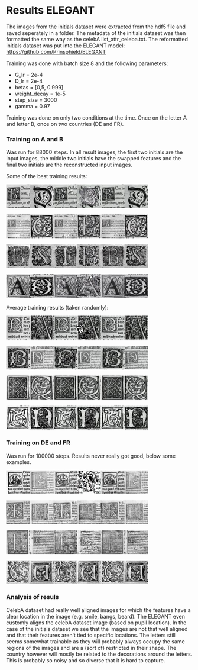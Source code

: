 # Results ELEGANT
The images from the initials dataset were extracted from the hdf5 file and saved seperately in a folder. The metadata of the initials dataset was then formatted the same way as the celebA list_attr_celeba.txt. The reformatted initials dataset was put into the ELEGANT model: https://github.com/Prinsphield/ELEGANT

Training was done with batch size 8 and the following parameters:
* G_lr = 2e-4
* D_lr = 2e-4
* betas = [0,5, 0.999]
* weight_decay = 1e-5
* step_size = 3000
* gamma = 0.97

Training was done on only two conditions at the time. Once on the letter A and letter B, once on two countries (DE and FR). 

### Training on A and B
Was run for 88000 steps. In all result images, the first two initials are the input images, the middle two initials have the swapped features and the final two initials are the reconstructed input images. 

Some of the best training results:

![AB1-b](https://github.com/C0rine/InitialsGAN/blob/master/ELEGANT/images/AB-1b.jpg "AB-1b")

![AB2-b](https://github.com/C0rine/InitialsGAN/blob/master/ELEGANT/images/AB-2b.jpg "AB-2b")

![AB3-b](https://github.com/C0rine/InitialsGAN/blob/master/ELEGANT/images/AB-3b.jpg "AB-3b")

![AB4-b](https://github.com/C0rine/InitialsGAN/blob/master/ELEGANT/images/AB-4b.jpg "AB-4b")

Average training results (taken randomly):

![AB1](https://github.com/C0rine/InitialsGAN/blob/master/ELEGANT/images/AB-1.jpg "AB-1")

![AB2](https://github.com/C0rine/InitialsGAN/blob/master/ELEGANT/images/AB-2.jpg "AB-2")

![AB3](https://github.com/C0rine/InitialsGAN/blob/master/ELEGANT/images/AB-3.jpg "AB-3")

![AB4](https://github.com/C0rine/InitialsGAN/blob/master/ELEGANT/images/AB-4.jpg "AB-4")

### Training on DE and FR
Was run for 100000 steps. Results never really got good, below some examples. 

![DEFR1](https://github.com/C0rine/InitialsGAN/blob/master/ELEGANT/images/DEFR-1.jpg "DEFR-1")

![DEFR2](https://github.com/C0rine/InitialsGAN/blob/master/ELEGANT/images/DEFR-2.jpg "DEFR-2")

![DEFR3](https://github.com/C0rine/InitialsGAN/blob/master/ELEGANT/images/DEFR-3.jpg "DEFR-3")

![DEFR4](https://github.com/C0rine/InitialsGAN/blob/master/ELEGANT/images/DEFR-4.jpg "DEFR-4")


### Analysis of resuls
CelebA dataset had really well aligned images for which the features have a clear location in the image (e.g. smile, bangs, beard). The ELEGANT even customly aligns the celebA dataset image (based on pupil location). In the case of the initials dataset we see that the images are not that well aligned and that their features aren't tied to specific locations. The letters still seems somewhat trainable as they will probably always occupy the same regions of the images and are a (sort of) restricted in their shape. The country however will mostly be related to the decorations around the letters. This is probably so noisy and so diverse that it is hard to capture.  
